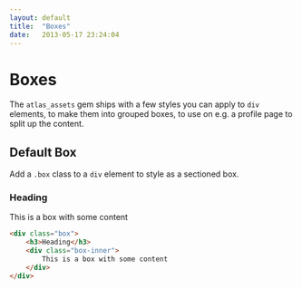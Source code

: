 ```yaml
---
layout: default
title:  "Boxes"
date:   2013-05-17 23:24:04
---
```


Boxes
======

The `atlas_assets` gem ships with a few styles you can apply to `div` elements, to make them into grouped boxes, to use on e.g. a profile page to split up the content.

Default Box
-----------

Add a `.box` class to a `div` element to style as a sectioned box.

<div class="box">
	<h3>Heading</h3>
	<div class="box-inner">
		This is a box with some content
	</div>
</div>

~~~html
<div class="box">
	<h3>Heading</h3>
	<div class="box-inner">
		This is a box with some content
	</div>
</div>
~~~